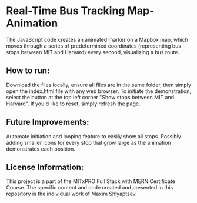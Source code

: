 # Real-Time Bus Tracking Map-Animation
The JavaScript code creates an animated marker on a Mapbox map, which moves through a series of predetermined coordinates (representing bus stops between MIT and Harvard) every second, visualizing a bus route.

## How to run:
Download the files locally, ensure all files are in the same folder, then simply open the index.html file with any web browser. To initiate the demonstration, select the button at the top left corner "Show stops between MIT and Harvard". If you'd like to reset, simply refresh the page.

## Future Improvements:
Automate initiation and looping feature to easily show all stops. Possibly adding smaller icons for every stop that grow large as the animation demonstrates each position.

## License Information: 
This project is a part of the MITxPRO Full Stack with MERN Certificate Course. The specific content and code created and presented in this repository is the individual work of Maxim Shlyaptsev.

